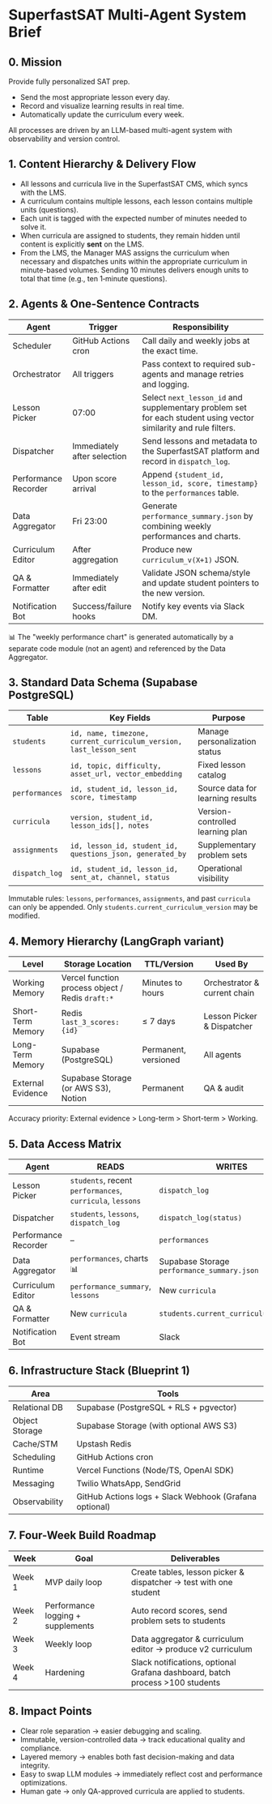 # SuperfastSAT Multi-Agent System Brief

## 0. Mission
Provide fully personalized SAT prep.

- Send the most appropriate lesson every day.
- Record and visualize learning results in real time.
- Automatically update the curriculum every week.

All processes are driven by an LLM-based multi-agent system with observability and version control.

## 1. Content Hierarchy & Delivery Flow

- All lessons and curricula live in the SuperfastSAT CMS, which syncs with the LMS.
- A curriculum contains multiple lessons, each lesson contains multiple units (questions).
- Each unit is tagged with the expected number of minutes needed to solve it.
- When curricula are assigned to students, they remain hidden until content is explicitly **sent** on the LMS.
- From the LMS, the Manager MAS assigns the curriculum when necessary and dispatches units within the appropriate curriculum in minute-based volumes. Sending 10 minutes delivers enough units to total that time (e.g., ten 1‑minute questions).

## 2. Agents & One-Sentence Contracts

| Agent | Trigger | Responsibility |
|-------|---------|----------------|
| Scheduler | GitHub Actions cron | Call daily and weekly jobs at the exact time. |
| Orchestrator | All triggers | Pass context to required sub-agents and manage retries and logging. |
| Lesson Picker | 07:00 | Select `next_lesson_id` and supplementary problem set for each student using vector similarity and rule filters. |
| Dispatcher | Immediately after selection | Send lessons and metadata to the SuperfastSAT platform and record in `dispatch_log`. |
| Performance Recorder | Upon score arrival | Append `{student_id, lesson_id, score, timestamp}` to the `performances` table. |
| Data Aggregator | Fri 23:00 | Generate `performance_summary.json` by combining weekly performances and charts. |
| Curriculum Editor | After aggregation | Produce new `curriculum_v(X+1)` JSON. |
| QA & Formatter | Immediately after edit | Validate JSON schema/style and update student pointers to the new version. |
| Notification Bot | Success/failure hooks | Notify key events via Slack DM. |

📊 The "weekly performance chart" is generated automatically by a separate code module (not an agent) and referenced by the Data Aggregator.

## 3. Standard Data Schema (Supabase PostgreSQL)

| Table | Key Fields | Purpose |
|-------|------------|---------|
| `students` | `id, name, timezone, current_curriculum_version, last_lesson_sent` | Manage personalization status |
| `lessons` | `id, topic, difficulty, asset_url, vector_embedding` | Fixed lesson catalog |
| `performances` | `id, student_id, lesson_id, score, timestamp` | Source data for learning results |
| `curricula` | `version, student_id, lesson_ids[], notes` | Version-controlled learning plan |
| `assignments` | `id, lesson_id, student_id, questions_json, generated_by` | Supplementary problem sets |
| `dispatch_log` | `id, student_id, lesson_id, sent_at, channel, status` | Operational visibility |

Immutable rules: `lessons`, `performances`, `assignments`, and past `curricula` can only be appended. Only `students.current_curriculum_version` may be modified.

## 4. Memory Hierarchy (LangGraph variant)

| Level | Storage Location | TTL/Version | Used By |
|-------|------------------|-------------|---------|
| Working Memory | Vercel function process object / Redis `draft:*` | Minutes to hours | Orchestrator & current chain |
| Short-Term Memory | Redis `last_3_scores:{id}` | ≤ 7 days | Lesson Picker & Dispatcher |
| Long-Term Memory | Supabase (PostgreSQL) | Permanent, versioned | All agents |
| External Evidence | Supabase Storage (or AWS S3), Notion | Permanent | QA & audit |

Accuracy priority: External evidence > Long-term > Short-term > Working.

## 5. Data Access Matrix

| Agent | READS | WRITES |
|-------|-------|--------|
| Lesson Picker | `students`, recent `performances`, `curricula`, `lessons` | `dispatch_log` |
| Dispatcher | `students`, `lessons`, `dispatch_log` | `dispatch_log(status)` |
| Performance Recorder | – | `performances` |
| Data Aggregator | `performances`, charts 📊 | Supabase Storage `performance_summary.json` |
| Curriculum Editor | `performance_summary`, `lessons` | New `curricula` |
| QA & Formatter | New `curricula` | `students.current_curriculum_version` |
| Notification Bot | Event stream | Slack |

## 6. Infrastructure Stack (Blueprint 1)

| Area | Tools |
|------|-------|
| Relational DB | Supabase (PostgreSQL + RLS + pgvector) |
| Object Storage | Supabase Storage (with optional AWS S3) |
| Cache/STM | Upstash Redis |
| Scheduling | GitHub Actions cron |
| Runtime | Vercel Functions (Node/TS, OpenAI SDK) |
| Messaging | Twilio WhatsApp, SendGrid |
| Observability | GitHub Actions logs + Slack Webhook (Grafana optional) |

## 7. Four-Week Build Roadmap

| Week | Goal | Deliverables |
|------|------|--------------|
| Week 1 | MVP daily loop | Create tables, lesson picker & dispatcher → test with one student |
| Week 2 | Performance logging + supplements | Auto record scores, send problem sets to students |
| Week 3 | Weekly loop | Data aggregator & curriculum editor → produce v2 curriculum |
| Week 4 | Hardening | Slack notifications, optional Grafana dashboard, batch process >100 students |

## 8. Impact Points

- Clear role separation → easier debugging and scaling.
- Immutable, version-controlled data → track educational quality and compliance.
- Layered memory → enables both fast decision-making and data integrity.
- Easy to swap LLM modules → immediately reflect cost and performance optimizations.
- Human gate → only QA-approved curricula are applied to students.

